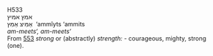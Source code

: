 <body>
  <p>H533<br>  אמּץ    אמּיץ  <br> אַמִּיצּ  אַמִּץ  ‎  ‘ammı̂yts  ‘ammits  <br><i>am-meets‘,</i> <i>am-meets‘ </i><br>From <a href="h0553.htm">553</a>  <i>strong</i> or (abstractly) <i>strength: - </i>courageous, mighty, strong (one).<br></p>
 </body>